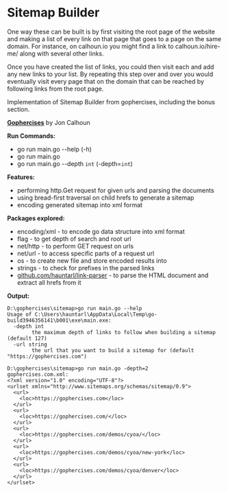 # Sitemap Builder

One way these can be built is by first visiting the root page of the website and making a list of every link on that page that goes to a page on the same domain. For instance, on calhoun.io you might find a link to calhoun.io/hire-me/ along with several other links.

Once you have created the list of links, you could then visit each and add any new links to your list. By repeating this step over and over you would eventually visit every page that on the domain that can be reached by following links from the root page.

Implementation of Sitemap Builder from gophercises, including the bonus section.

**[Gophercises](https://courses.calhoun.io/courses/cor_gophercises)**  by Jon Calhoun

**Run Commands:**

- go run main.go --help (-h)
- go run main.go
- go run main.go --depth ```int``` (-depth=```int```)

**Features:**

- performing http.Get request for given urls and parsing the documents
- using bread-first traversal on child hrefs to generate a sitemap
- encoding generated sitemap into xml format

**Packages explored:**

- encoding/xml - to encode go data structure into xml format
- flag - to get depth of search and root url
- net/http - to perform GET request on urls
- net/url - to access specific parts of a request url
- os - to create new file and store encoded results into
- strings - to check for prefixes in the parsed links
- [github.com/hauntarl/link-parser](https://github.com/hauntarl/link-parser) - to parse the HTML document and extract all hrefs from it

**Output:**

``` terminal
D:\gophercises\sitemap>go run main.go --help
Usage of C:\Users\hauntarl\AppData\Local\Temp\go-build3946356141\b001\exe\main.exe:
  -depth int
        the maximum depth of links to follow when building a sitemap (default 127)
  -url string
        the url that you want to build a sitemap for (default "https://gophercises.com")

D:\gophercises\sitemap>go run main.go -depth=2
gophercises.com.xml:
<?xml version="1.0" encoding="UTF-8"?>
<urlset xmlns="http://www.sitemaps.org/schemas/sitemap/0.9">
  <url>
    <loc>https://gophercises.com</loc>
  </url>
  <url>
    <loc>https://gophercises.com/</loc>
  </url>
  <url>
    <loc>https://gophercises.com/demos/cyoa/</loc>
  </url>
  <url>
    <loc>https://gophercises.com/demos/cyoa/new-york</loc>
  </url>
  <url>
    <loc>https://gophercises.com/demos/cyoa/denver</loc>
  </url>
</urlset>
```
